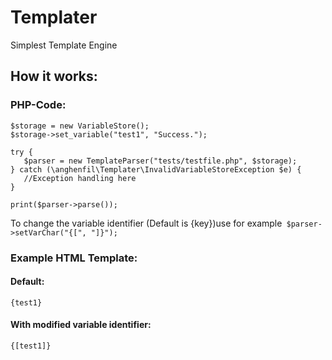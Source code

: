 # Templater
Simplest Template Engine

## How it works:

### PHP-Code:
```
$storage = new VariableStore();
$storage->set_variable("test1", "Success.");

try {
   $parser = new TemplateParser("tests/testfile.php", $storage);
} catch (\anghenfil\Templater\InvalidVariableStoreException $e) {
   //Exception handling here
}

print($parser->parse());
```

To change the variable identifier (Default is {key})use for example```
$parser->setVarChar("{[", "]}");```

### Example HTML Template:
#### Default:
```{test1}```
#### With modified variable identifier: 
```{[test1]}```